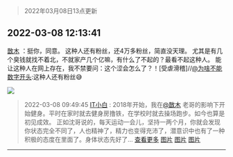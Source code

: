 > 2022年03月08日13点更新
<link rel="stylesheet" href="https://cdn.jsdelivr.net/gh/taotie6/sampleJSON@main/css/photo_show.css">
<meta name="referrer" content="no-referrer" />


 ## 2022-03-08 12:13:41 

 [㪚木](https://www.coolapk.com/feed/34089838?shareKey=ZjI0YjViODA2OGJmNjIyNmUzMDk~) ：挺你，同意。
这种人还有粉丝，还4万多粉丝，简直没天理。
尤其是有几个臭钱就找不着北，不就家产几个亿嘛，有什么了不起的？最看不起这种人。
能让这种人在网上存在，我不禁要问：这个涩会怎么了？！[受虐滑稽]//<a class="feed-link-uname" href="/u/为啥不能数字开头">@为啥不能数字开头</a>:这种人还有粉丝😅 

<div class="album">
<img class="img-item" src="http://image.coolapk.com/feed/2019/0412/14/1081091_1555050917_553@393x235.gif" />
</div>

> 2022-03-08 09:49:45 
> [IT小白](https://www.coolapk.com/feed/34085884?shareKey=OTQ0OTQ4NTk3Zjc1NjIyNmUzMDk~) : 2018年开始，我在<a class="feed-link-uname" href="/u/㪚木">@㪚木</a> 老哥的影响下开始健身。平时在家时就去健身房撸铁，在学校时就去操场跑步。如今也算是初见成效。 正如沈哥说的，每天运动一会儿，坚持一两个月，你就会发现你状态完全不同了，人也精神了，精力也变得充沛了，潜意识中也有了一种积极的态度在里面了。身体状态先好了... <a href="">查看更多</a> 
[图片](http://image.coolapk.com/feed/2022/0308/09/1002886_7109380b_4182_3524_221@3000x3000.jpeg)
[图片](http://image.coolapk.com/feed/2022/0308/09/1002886_7bc45532_4182_3528_356@2423x1818.jpeg)
[图片](http://image.coolapk.com/feed/2022/0308/09/1002886_0bbcbbe2_4182_3534_715@2532x2532.jpeg)

 ------- 

